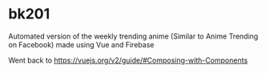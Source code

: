 # bk201
Automated version of the weekly trending anime (Similar to Anime Trending on Facebook) made using Vue and Firebase

Went back to https://vuejs.org/v2/guide/#Composing-with-Components